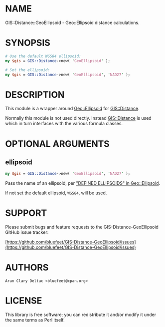 # NAME

GIS::Distance::GeoEllipsoid - Geo::Ellipsoid distance calculations.

# SYNOPSIS

```perl
# Use the default WGS84 ellipsoid:
my $gis = GIS::Distance->new( 'GeoEllipsoid' );

# Set the ellipsoid:
my $gis = GIS::Distance->new( 'GeoEllipsoid', 'NAD27' );
```

# DESCRIPTION

This module is a wrapper around [Geo::Ellipsoid](https://metacpan.org/pod/Geo::Ellipsoid) for [GIS::Distance](https://metacpan.org/pod/GIS::Distance).

Normally this module is not used directly.  Instead [GIS::Distance](https://metacpan.org/pod/GIS::Distance)
is used which in turn interfaces with the various formula classes.

# OPTIONAL ARGUMENTS

## ellipsoid

```perl
my $gis = GIS::Distance->new( 'GeoEllipsoid', 'NAD27' );
```

Pass the name of an ellipsoid, per ["DEFINED ELLIPSOIDS" in Geo::Ellipsoid](https://metacpan.org/pod/Geo::Ellipsoid#DEFINED-ELLIPSOIDS).

If not set the default ellipsoid, `WGS84`, will be used.

# SUPPORT

Please submit bugs and feature requests to the
GIS-Distance-GeoEllipsoid GitHub issue tracker:

[https://github.com/bluefeet/GIS-Distance-GeoEllipsoid/issues](https://github.com/bluefeet/GIS-Distance-GeoEllipsoid/issues)

# AUTHORS

```
Aran Clary Deltac <bluefeet@cpan.org>
```

# LICENSE

This library is free software; you can redistribute it and/or modify
it under the same terms as Perl itself.
